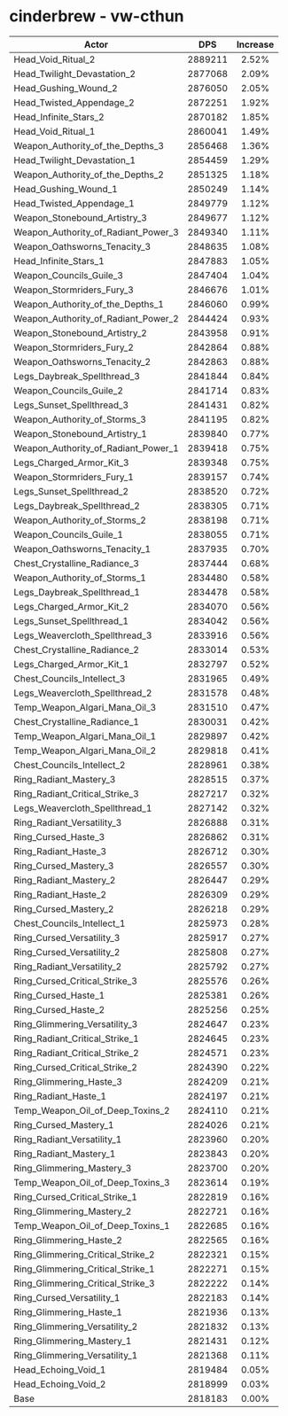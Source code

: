 # cinderbrew - vw-cthun
| Actor | DPS | Increase |
|---|:---:|:---:|
|Head_Void_Ritual_2|2889211|2.52%|
|Head_Twilight_Devastation_2|2877068|2.09%|
|Head_Gushing_Wound_2|2876050|2.05%|
|Head_Twisted_Appendage_2|2872251|1.92%|
|Head_Infinite_Stars_2|2870182|1.85%|
|Head_Void_Ritual_1|2860041|1.49%|
|Weapon_Authority_of_the_Depths_3|2856468|1.36%|
|Head_Twilight_Devastation_1|2854459|1.29%|
|Weapon_Authority_of_the_Depths_2|2851325|1.18%|
|Head_Gushing_Wound_1|2850249|1.14%|
|Head_Twisted_Appendage_1|2849779|1.12%|
|Weapon_Stonebound_Artistry_3|2849677|1.12%|
|Weapon_Authority_of_Radiant_Power_3|2849340|1.11%|
|Weapon_Oathsworns_Tenacity_3|2848635|1.08%|
|Head_Infinite_Stars_1|2847883|1.05%|
|Weapon_Councils_Guile_3|2847404|1.04%|
|Weapon_Stormriders_Fury_3|2846676|1.01%|
|Weapon_Authority_of_the_Depths_1|2846060|0.99%|
|Weapon_Authority_of_Radiant_Power_2|2844424|0.93%|
|Weapon_Stonebound_Artistry_2|2843958|0.91%|
|Weapon_Stormriders_Fury_2|2842864|0.88%|
|Weapon_Oathsworns_Tenacity_2|2842863|0.88%|
|Legs_Daybreak_Spellthread_3|2841844|0.84%|
|Weapon_Councils_Guile_2|2841714|0.83%|
|Legs_Sunset_Spellthread_3|2841431|0.82%|
|Weapon_Authority_of_Storms_3|2841195|0.82%|
|Weapon_Stonebound_Artistry_1|2839840|0.77%|
|Weapon_Authority_of_Radiant_Power_1|2839418|0.75%|
|Legs_Charged_Armor_Kit_3|2839348|0.75%|
|Weapon_Stormriders_Fury_1|2839157|0.74%|
|Legs_Sunset_Spellthread_2|2838520|0.72%|
|Legs_Daybreak_Spellthread_2|2838305|0.71%|
|Weapon_Authority_of_Storms_2|2838198|0.71%|
|Weapon_Councils_Guile_1|2838055|0.71%|
|Weapon_Oathsworns_Tenacity_1|2837935|0.70%|
|Chest_Crystalline_Radiance_3|2837444|0.68%|
|Weapon_Authority_of_Storms_1|2834480|0.58%|
|Legs_Daybreak_Spellthread_1|2834478|0.58%|
|Legs_Charged_Armor_Kit_2|2834070|0.56%|
|Legs_Sunset_Spellthread_1|2834042|0.56%|
|Legs_Weavercloth_Spellthread_3|2833916|0.56%|
|Chest_Crystalline_Radiance_2|2833014|0.53%|
|Legs_Charged_Armor_Kit_1|2832797|0.52%|
|Chest_Councils_Intellect_3|2831965|0.49%|
|Legs_Weavercloth_Spellthread_2|2831578|0.48%|
|Temp_Weapon_Algari_Mana_Oil_3|2831510|0.47%|
|Chest_Crystalline_Radiance_1|2830031|0.42%|
|Temp_Weapon_Algari_Mana_Oil_1|2829897|0.42%|
|Temp_Weapon_Algari_Mana_Oil_2|2829818|0.41%|
|Chest_Councils_Intellect_2|2828961|0.38%|
|Ring_Radiant_Mastery_3|2828515|0.37%|
|Ring_Radiant_Critical_Strike_3|2827217|0.32%|
|Legs_Weavercloth_Spellthread_1|2827142|0.32%|
|Ring_Radiant_Versatility_3|2826888|0.31%|
|Ring_Cursed_Haste_3|2826862|0.31%|
|Ring_Radiant_Haste_3|2826712|0.30%|
|Ring_Cursed_Mastery_3|2826557|0.30%|
|Ring_Radiant_Mastery_2|2826447|0.29%|
|Ring_Radiant_Haste_2|2826309|0.29%|
|Ring_Cursed_Mastery_2|2826218|0.29%|
|Chest_Councils_Intellect_1|2825973|0.28%|
|Ring_Cursed_Versatility_3|2825917|0.27%|
|Ring_Cursed_Versatility_2|2825808|0.27%|
|Ring_Radiant_Versatility_2|2825792|0.27%|
|Ring_Cursed_Critical_Strike_3|2825576|0.26%|
|Ring_Cursed_Haste_1|2825381|0.26%|
|Ring_Cursed_Haste_2|2825256|0.25%|
|Ring_Glimmering_Versatility_3|2824647|0.23%|
|Ring_Radiant_Critical_Strike_1|2824645|0.23%|
|Ring_Radiant_Critical_Strike_2|2824571|0.23%|
|Ring_Cursed_Critical_Strike_2|2824390|0.22%|
|Ring_Glimmering_Haste_3|2824209|0.21%|
|Ring_Radiant_Haste_1|2824197|0.21%|
|Temp_Weapon_Oil_of_Deep_Toxins_2|2824110|0.21%|
|Ring_Cursed_Mastery_1|2824026|0.21%|
|Ring_Radiant_Versatility_1|2823960|0.20%|
|Ring_Radiant_Mastery_1|2823843|0.20%|
|Ring_Glimmering_Mastery_3|2823700|0.20%|
|Temp_Weapon_Oil_of_Deep_Toxins_3|2823614|0.19%|
|Ring_Cursed_Critical_Strike_1|2822819|0.16%|
|Ring_Glimmering_Mastery_2|2822721|0.16%|
|Temp_Weapon_Oil_of_Deep_Toxins_1|2822685|0.16%|
|Ring_Glimmering_Haste_2|2822565|0.16%|
|Ring_Glimmering_Critical_Strike_2|2822321|0.15%|
|Ring_Glimmering_Critical_Strike_1|2822271|0.15%|
|Ring_Glimmering_Critical_Strike_3|2822222|0.14%|
|Ring_Cursed_Versatility_1|2822183|0.14%|
|Ring_Glimmering_Haste_1|2821936|0.13%|
|Ring_Glimmering_Versatility_2|2821832|0.13%|
|Ring_Glimmering_Mastery_1|2821431|0.12%|
|Ring_Glimmering_Versatility_1|2821368|0.11%|
|Head_Echoing_Void_1|2819484|0.05%|
|Head_Echoing_Void_2|2818999|0.03%|
|Base|2818183|0.00%|
